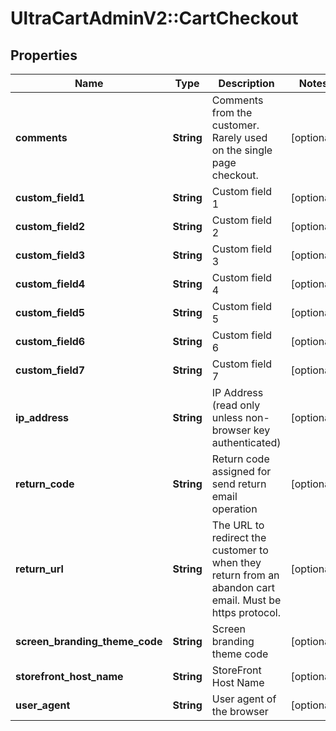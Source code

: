 # UltraCartAdminV2::CartCheckout

## Properties
Name | Type | Description | Notes
------------ | ------------- | ------------- | -------------
**comments** | **String** | Comments from the customer.  Rarely used on the single page checkout. | [optional] 
**custom_field1** | **String** | Custom field 1 | [optional] 
**custom_field2** | **String** | Custom field 2 | [optional] 
**custom_field3** | **String** | Custom field 3 | [optional] 
**custom_field4** | **String** | Custom field 4 | [optional] 
**custom_field5** | **String** | Custom field 5 | [optional] 
**custom_field6** | **String** | Custom field 6 | [optional] 
**custom_field7** | **String** | Custom field 7 | [optional] 
**ip_address** | **String** | IP Address (read only unless non-browser key authenticated) | [optional] 
**return_code** | **String** | Return code assigned for send return email operation | [optional] 
**return_url** | **String** | The URL to redirect the customer to when they return from an abandon cart email.  Must be https protocol. | [optional] 
**screen_branding_theme_code** | **String** | Screen branding theme code | [optional] 
**storefront_host_name** | **String** | StoreFront Host Name | [optional] 
**user_agent** | **String** | User agent of the browser | [optional] 


